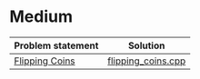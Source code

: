 # Medium

| Problem statement  |        Solution        |
|:-------------------|:----------------------:|
| [Flipping Coins][] | [flipping_coins.cpp][] |

[Flipping Coins]: https://www.codechef.com/problems/FLIPCOIN

[flipping_coins.cpp]: flipping_coins.cpp
